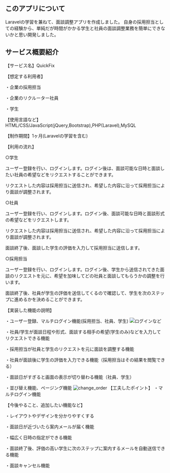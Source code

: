 ## このアプリについて

Laravelの学習を兼ねて、面談調整アプリを作成しました。
自身の採用担当としての経験から、単純だが時間がかかる学生と社員の面談調整業務を簡単にできないかと思い開発しました。

## サービス概要紹介

【サービス名】QuickFix

【想定する利用者】

・企業の採用担当

・企業のリクルーター社員

・学生

【使用言語など】HTML/CSS/JavaScript(jQuery,Bootstrap),PHP(Laravel),MySQL

【制作期間】1ヶ月(Laravelの学習を含む)

【利用の流れ】

○学生

ユーザー登録を行い、ログインします。ログイン後は、面談可能な日時と面談したい社員の希望などをリクエストすることができます。

リクエストした内容は採用担当に送信され、希望した内容に沿って採用担当により面談が調整されます。

○社員

ユーザー登録を行い、ログインします。ログイン後、面談可能な日時と面談形式の希望などをリクエストします。

リクエストした内容は採用担当に送信され、希望した内容に沿って採用担当により面談が調整されます。

面談終了後、面談した学生の評価を入力して採用担当に送信します。

○採用担当

ユーザー登録を行い、ログインします。ログイン後、学生から送信されてきた面談のリクエストを元に、希望を加味してどの社員と面談してもらうかの調整を行います。

面談終了後、社員が学生の評価を送信してくるので確認して、学生を次のステップに進めるかを決めることができます。

【実装した機能の説明】

・ユーザー登録、マルチログイン機能(採用担当、社員、学生)
![ログインなど](https://user-images.githubusercontent.com/66907534/99960157-a1257980-2dcf-11eb-8ebe-d2d56ca5ca8e.gif)

・社員/学生が面談日程や形式、面談する相手の希望(学生のみ)などを入力してリクエストできる機能

・採用担当が社員と学生のリクエストを元に面談を調整する機能

・社員が面談後に学生の評価を入力できる機能（採用担当はその結果を閲覧できる）

・面談日がすぎると画面の表示が切り替わる機能（社員、学生）


・並び替え機能、ページング機能
![change_order](https://user-images.githubusercontent.com/66907534/99950268-a24eaa80-2dbf-11eb-87ce-2eaeb3d4180d.gif)
【工夫したポイント】
・マルチログイン機能

【今後やること、追加したい機能など】

・レイアウトやデザインを分かりやすくする

・面談日が近づいたら案内メールが届く機能

・幅広く日時の指定ができる機能

・面談終了後、評価の高い学生に次のステップに案内するメールを自動送信できる機能

・面談キャンセル機能
